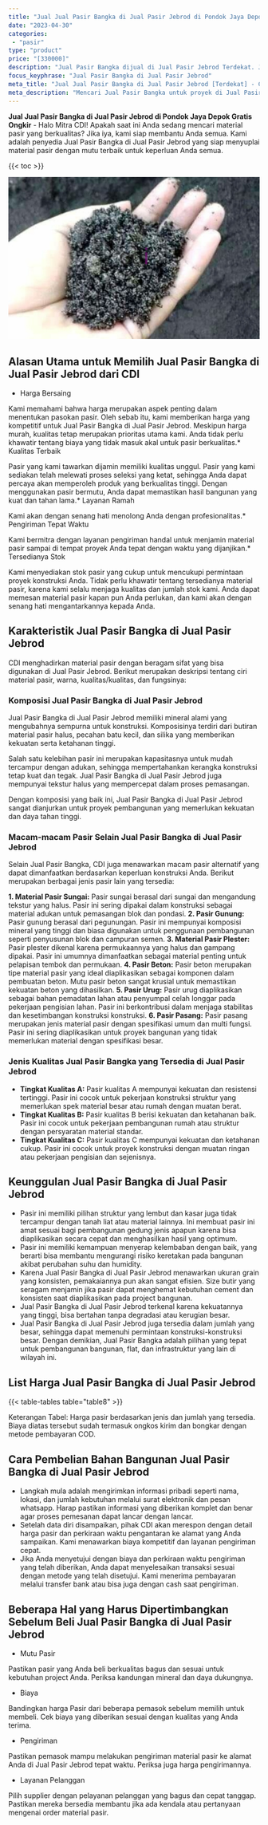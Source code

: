 ```yaml
---
title: "Jual Jual Pasir Bangka di Jual Pasir Jebrod di Pondok Jaya Depok Gratis Ongkir"
date: "2023-04-30"
categories:
 - "pasir"
type: "product"
price: "[330000]"
description: "Jual Pasir Bangka dijual di Jual Pasir Jebrod Terdekat. Jual Pasir Bangka ini sering dipakai dalam proyek konstruksi sebagai bahan campuran yang terpilih dan halus. Hubungi kami untuk informasi lebih lanjut."
focus_keyphrase: "Jual Pasir Bangka di Jual Pasir Jebrod"
meta_title: "Jual Jual Pasir Bangka di Jual Pasir Jebrod [Terdekat] - CDI"
meta_description: "Mencari Jual Pasir Bangka untuk proyek di Jual Pasir Jebrod? Kami memiliki Jual Pasir Bangka berkualitas untuk material adukan. Raih penawaran terbaik sekarang."
---
```


**Jual Jual Pasir Bangka di Jual Pasir Jebrod di Pondok Jaya Depok Gratis Ongkir** - Halo Mitra CDI! Apakah saat ini Anda sedang mencari material pasir yang berkualitas? Jika iya, kami siap membantu Anda semua. Kami adalah penyedia Jual Pasir Bangka di Jual Pasir Jebrod yang siap menyuplai material pasir dengan mutu terbaik untuk keperluan Anda semua.

{{< toc >}}

![Jual Jual Pasir Bangka di Jual Pasir Jebrod di Pondok Jaya Depok Gratis Ongkir](/images/pasir/pasir-bangunan-23.jpg)

## Alasan Utama untuk Memilih Jual Pasir Bangka di Jual Pasir Jebrod dari CDI

*   Harga Bersaing

Kami memahami bahwa harga merupakan aspek penting dalam menentukan pasokan pasir. Oleh sebab itu, kami memberikan harga yang kompetitif untuk Jual Pasir Bangka di Jual Pasir Jebrod. Meskipun harga murah, kualitas tetap merupakan prioritas utama kami. Anda tidak perlu khawatir tentang biaya yang tidak masuk akal untuk pasir berkualitas.*   Kualitas Terbaik

Pasir yang kami tawarkan dijamin memiliki kualitas unggul. Pasir yang kami sediakan telah melewati proses seleksi yang ketat, sehingga Anda dapat percaya akan memperoleh produk yang berkualitas tinggi. Dengan menggunakan pasir bermutu, Anda dapat memastikan hasil bangunan yang kuat dan tahan lama.*   Layanan Ramah

Kami akan dengan senang hati menolong Anda dengan profesionalitas.*   Pengiriman Tepat Waktu

Kami bermitra dengan layanan pengiriman handal untuk menjamin material pasir sampai di tempat proyek Anda tepat dengan waktu yang dijanjikan.*   Tersedianya Stok

Kami menyediakan stok pasir yang cukup untuk mencukupi permintaan proyek konstruksi Anda. Tidak perlu khawatir tentang tersedianya material pasir, karena kami selalu menjaga kualitas dan jumlah stok kami. Anda dapat memesan material pasir kapan pun Anda perlukan, dan kami akan dengan senang hati mengantarkannya kepada Anda. 

## Karakteristik Jual Pasir Bangka di Jual Pasir Jebrod

CDI menghadirkan material pasir dengan beragam sifat yang bisa digunakan di Jual Pasir Jebrod. Berikut merupakan deskripsi tentang ciri material pasir, warna, kualitas/kualitas, dan fungsinya:

### Komposisi Jual Pasir Bangka di Jual Pasir Jebrod

Jual Pasir Bangka di Jual Pasir Jebrod memiliki mineral alami yang mengubahnya sempurna untuk konstruksi. Komposisinya terdiri dari butiran material pasir halus, pecahan batu kecil, dan silika yang memberikan kekuatan serta ketahanan tinggi.

Salah satu kelebihan pasir ini merupakan kapasitasnya untuk mudah tercampur dengan adukan, sehingga mempertahankan kerangka konstruksi tetap kuat dan tegak. Jual Pasir Bangka di Jual Pasir Jebrod juga mempunyai tekstur halus yang mempercepat dalam proses pemasangan.

Dengan komposisi yang baik ini, Jual Pasir Bangka di Jual Pasir Jebrod sangat dianjurkan untuk proyek pembangunan yang memerlukan kekuatan dan daya tahan tinggi.

### Macam-macam Pasir Selain Jual Pasir Bangka di Jual Pasir Jebrod

Selain Jual Pasir Bangka, CDI juga menawarkan macam pasir alternatif yang dapat dimanfaatkan berdasarkan keperluan konstruksi Anda. Berikut merupakan berbagai jenis pasir lain yang tersedia:

**1\. Material Pasir Sungai:** Pasir sungai berasal dari sungai dan mengandung tekstur yang halus. Pasir ini sering dipakai dalam konstruksi sebagai material adukan untuk pemasangan blok dan pondasi.
**2\. Pasir Gunung:** Pasir gunung berasal dari pegunungan. Pasir ini mempunyai komposisi mineral yang tinggi dan biasa digunakan untuk penggunaan pembangunan seperti penyusunan blok dan campuran semen.
**3\. Material Pasir Plester:** Pasir plester dikenal karena permukaannya yang halus dan gampang dipakai. Pasir ini umumnya dimanfaatkan sebagai material penting untuk pelapisan tembok dan permukaan.
**4\. Pasir Beton:** Pasir beton merupakan tipe material pasir yang ideal diaplikasikan sebagai komponen dalam pembuatan beton. Mutu pasir beton sangat krusial untuk memastikan kekuatan beton yang dihasilkan.
**5\. Pasir Urug:** Pasir urug diaplikasikan sebagai bahan pemadatan lahan atau penyumpal celah longgar pada pekerjaan pengisian lahan. Pasir ini berkontribusi dalam menjaga stabilitas dan kesetimbangan konstruksi konstruksi.
**6\. Pasir Pasang:** Pasir pasang merupakan jenis material pasir dengan spesifikasi umum dan multi fungsi. Pasir ini sering diaplikasikan untuk proyek bangunan yang tidak memerlukan material dengan spesifikasi besar.

### Jenis Kualitas Jual Pasir Bangka yang Tersedia di Jual Pasir Jebrod

*   **Tingkat Kualitas A:** Pasir kualitas A mempunyai kekuatan dan resistensi tertinggi. Pasir ini cocok untuk pekerjaan konstruksi struktur yang memerlukan spek material besar atau rumah dengan muatan berat.
*   **Tingkat Kualitas B:** Pasir kualitas B berisi kekuatan dan ketahanan baik. Pasir ini cocok untuk pekerjaan pembangunan rumah atau struktur dengan persyaratan material standar.
*   **Tingkat Kualitas C:** Pasir kualitas C mempunyai kekuatan dan ketahanan cukup. Pasir ini cocok untuk proyek konstruksi dengan muatan ringan atau pekerjaan pengisian dan sejenisnya.

## Keunggulan Jual Pasir Bangka di Jual Pasir Jebrod

*   Pasir ini memiliki pilihan struktur yang lembut dan kasar juga tidak tercampur dengan tanah liat atau material lainnya. Ini membuat pasir ini amat sesuai bagi pembangunan gedung jenis apapun karena bisa diaplikasikan secara cepat dan menghasilkan hasil yang optimum.
*   Pasir ini memiliki kemampuan menyerap kelembaban dengan baik, yang berarti bisa membantu mengurangi risiko keretakan pada bangunan akibat perubahan suhu dan humidity.
*   Karena Jual Pasir Bangka di Jual Pasir Jebrod menawarkan ukuran grain yang konsisten, pemakaiannya pun akan sangat efisien. Size butir yang seragam menjamin jika pasir dapat menghemat kebutuhan cement dan konsisten saat diaplikasikan pada project bangunan.
*   Jual Pasir Bangka di Jual Pasir Jebrod terkenal karena kekuatannya yang tinggi, bisa bertahan tanpa degradasi atau kerugian besar.
*   Jual Pasir Bangka di Jual Pasir Jebrod juga tersedia dalam jumlah yang besar, sehingga dapat memenuhi permintaan konstruksi-konstruksi besar. Dengan demikian, Jual Pasir Bangka adalah pilihan yang tepat untuk pembangunan bangunan, flat, dan infrastruktur yang lain di wilayah ini.

## List Harga Jual Pasir Bangka di Jual Pasir Jebrod

{{< table-tables table="table8" >}}

Keterangan Tabel: Harga pasir berdasarkan jenis dan jumlah yang tersedia. Biaya diatas tersebut sudah termasuk ongkos kirim dan bongkar dengan metode pembayaran COD.

## Cara Pembelian Bahan Bangunan Jual Pasir Bangka di Jual Pasir Jebrod

*   Langkah mula adalah mengirimkan informasi pribadi seperti nama, lokasi, dan jumlah kebutuhan melalui surat elektronik dan pesan whatsapp. Harap pastikan informasi yang diberikan komplet dan benar agar proses pemesanan dapat lancar dengan lancar.
*   Setelah data diri disampaikan, pihak CDI akan merespon dengan detail harga pasir dan perkiraan waktu pengantaran ke alamat yang Anda sampaikan. Kami menawarkan biaya kompetitif dan layanan pengiriman cepat.
*   Jika Anda menyetujui dengan biaya dan perkiraan waktu pengiriman yang telah diberikan, Anda dapat menyelesaikan transaksi sesuai dengan metode yang telah disetujui. Kami menerima pembayaran melalui transfer bank atau bisa juga dengan cash saat pengiriman.

## Beberapa Hal yang Harus Dipertimbangkan Sebelum Beli Jual Pasir Bangka di Jual Pasir Jebrod

*   Mutu Pasir

Pastikan pasir yang Anda beli berkualitas bagus dan sesuai untuk kebutuhan project Anda. Periksa kandungan mineral dan daya dukungnya.
*   Biaya

Bandingkan harga Pasir dari beberapa pemasok sebelum memilih untuk membeli. Cek biaya yang diberikan sesuai dengan kualitas yang Anda terima.
*   Pengiriman

Pastikan pemasok mampu melakukan pengiriman material pasir ke alamat Anda di Jual Pasir Jebrod tepat waktu. Periksa juga harga pengirimannya.
*   Layanan Pelanggan

Pilih supplier dengan pelayanan pelanggan yang bagus dan cepat tanggap. Pastikan mereka bersedia membantu jika ada kendala atau pertanyaan mengenai order material pasir.